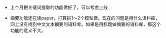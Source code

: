 * 上个月把关键词提取的功能做好了，可以考虑上线

* 摘要功能还在读paper，打算挑1～2个模型做。现在的问题是用什么语料库，网上没有找到中文文本摘要的语料库。如果是用标题做摘要的语料库，那这个功能的意义不大。